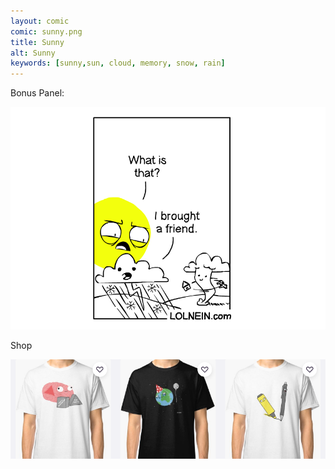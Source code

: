```yaml
---
layout: comic
comic: sunny.png
title: Sunny
alt: Sunny
keywords: [sunny,sun, cloud, memory, snow, rain]
---
```


Bonus Panel:

![Sunny Bonus Panel](/images/sunny_bonus.png)

<div class="title">Shop</div>

[![Redbubble Shirts](/images/redbubble_shirts.png)](https://www.redbubble.com/people/lolnein/shop?asc=u)